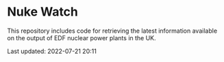 # Nuke Watch

This repository includes code for retrieving the latest information available on the output of EDF nuclear power plants in the UK.

Last updated: 2022-07-21 20:11